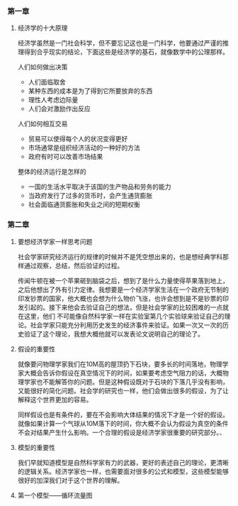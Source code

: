 ### 第一章

1. 经济学的十大原理

   经济学虽然是一门社会科学，但不要忘记这也是一门科学，他要通过严谨的推理得到合乎现实的结论，下面这些是经济学的基石，就像数学中的公理那样。

   人们如何做出决策

   * 人们面临取舍
   * 某种东西的成本是为了得到它所要放弃的东西
   * 理性人考虑边际量
   * 人们会对激励作出反应

   人们如何相互交易

   * 贸易可以使得每个人的状况变得更好
   * 市场通常是组织经济活动的一种好的方法
   * 政府有时可以改善市场结果

   整体的经济运行是怎样的

   * 一国的生活水平取决于该国的生产物品和劳务的能力
   * 当政府发行了过多的货币时，会产生通货膨胀
   * 社会面临通货膨胀和失业之间的短期权衡

### 第二章

1. 要想经济学家一样思考问题

   社会学家研究经济运行的规律的时候并不是凭空想出来的，也是想经典学科那样通过观察，总结，然后验证的过程。

   传闻牛顿在被一个苹果砸到脑袋之后，想到了是什么力量使得苹果落到地上，之后他想出了外有引力定律。我想要是一个经济学家生活在一个政府无节制的印发钞票的国家，他大概也会想为什么物价飞涨，也许会想到是不是钞票的印发引起的。接下来他会去验证自己的想法，但是社会学家的比较困难的一点就在这里，他们 不可能像自然科学家一样在实验室第几个实验球来验证自己的理论。社会学家只能充分利用历史发生的经济事件来验证。如果一次又一次的历史验证了这个理论，我想大概他就可以发表论文说明自己的理论了。

2. 假设的重要性

   就像要问物理学家我们在10M高的屋顶扔下石块，要多长的时间落地，物理学家大概会告诉你假设在真空情况下的时间，如果要考虑空气阻力的话，大概物理学家也不能解答你的问题。但是这种假设既对于石块的下落几乎没有影响，又能很好的简化问题。社会学的研究也一样，他们会做出很多的假设，为了让解释这个世界更加的容易。

   同样假设也是有条件的，要在不会影响大体结果的情况下才是一个好的假设。就像如果计算一个气球从10M落下的时间，你大概不会认为假设为真空的条件不会对结果产生什么影响。一个合理的假设是经济学家很重要的研究部分。、

3. 模型的重要性

   我们早就知道模型是自然科学家有力的武器，更好的表述自己的理论，更清晰的逻辑关系。经济学家也一样，也需要面对很多的公式和模型，这些模型能够很好的加深我们对于这个世界的理解。

4. 第一个模型——循环流量图

   ​